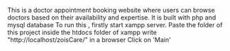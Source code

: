 This is a doctor appointment booking website where users can browse doctors based on their availability and expertise.
It is built with php and mysql database
To run this , firstly start xampp server.
Paste the folder of this project inside the htdocs folder of xampp
write "http://localhost/zoisCare/" in a browser
Click on 'Main'
